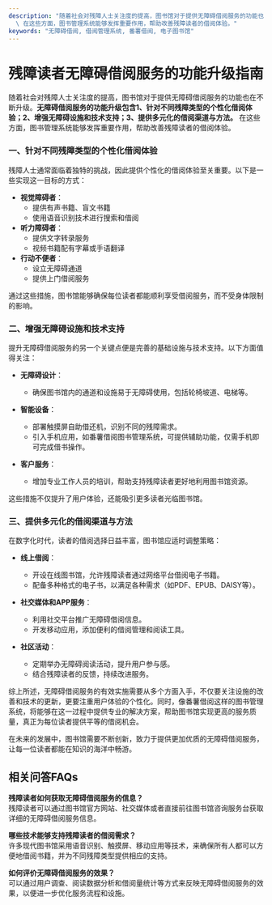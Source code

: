 ```yaml
---
description: "随着社会对残障人士关注度的提高，图书馆对于提供无障碍借阅服务的功能也在不断升级。**无障碍借阅服务的功能升级包含1、针对不同残障类型的个性化借阅体验；2、增强无障碍设施和技术支持；3、提供多元化的借阅渠道与方法。**\
  \ 在这些方面，图书管理系统能够发挥重要作用，帮助改善残障读者的借阅体验。"
keywords: "无障碍借阅, 借阅管理系统, 番薯借阅, 电子图书馆"
---
```

# 残障读者无障碍借阅服务的功能升级指南

随着社会对残障人士关注度的提高，图书馆对于提供无障碍借阅服务的功能也在不断升级。**无障碍借阅服务的功能升级包含1、针对不同残障类型的个性化借阅体验；2、增强无障碍设施和技术支持；3、提供多元化的借阅渠道与方法。** 在这些方面，图书管理系统能够发挥重要作用，帮助改善残障读者的借阅体验。

### 一、针对不同残障类型的个性化借阅体验

残障人士通常面临着独特的挑战，因此提供个性化的借阅体验至关重要。以下是一些实现这一目标的方式：

- **视觉障碍者**：
  - 提供有声书籍、盲文书籍
  - 使用语音识别技术进行搜索和借阅
- **听力障碍者**：
  - 提供文字转录服务
  - 视频书籍配有字幕或手语翻译
- **行动不便者**：
  - 设立无障碍通道
  - 提供上门借阅服务

通过这些措施，图书馆能够确保每位读者都能顺利享受借阅服务，而不受身体限制的影响。

### 二、增强无障碍设施和技术支持

提升无障碍借阅服务的另一个关键点便是完善的基础设施与技术支持。以下方面值得关注：

- **无障碍设计**：
  - 确保图书馆内的通道和设施易于无障碍使用，包括轮椅坡道、电梯等。
  
- **智能设备**：
  - 部署触摸屏自助借还机，识别不同的残障需求。
  - 引入手机应用，如番薯借阅图书管理系统，可提供辅助功能，仅需手机即可完成借书操作。

- **客户服务**：
  - 增加专业工作人员的培训，帮助支持残障读者更好地利用图书馆资源。

这些措施不仅提升了用户体验，还能吸引更多读者光临图书馆。

### 三、提供多元化的借阅渠道与方法

在数字化时代，读者的借阅选择日益丰富，图书馆应适时调整策略：

- **线上借阅**：
  - 开设在线图书馆，允许残障读者通过网络平台借阅电子书籍。
  - 配备多种格式的电子书，以满足各种需求（如PDF、EPUB、DAISY等）。

- **社交媒体和APP服务**：
  - 利用社交平台推广无障碍借阅信息。
  - 开发移动应用，添加便利的借阅管理和阅读工具。

- **社区活动**：
  - 定期举办无障碍阅读活动，提升用户参与感。
  - 结合残障读者的反馈，持续改进服务。

综上所述，无障碍借阅服务的有效实施需要从多个方面入手，不仅要关注设施的改善和技术的更新，更要注重用户体验的个性化。同时，像番薯借阅这样的图书管理系统，将能够在这一过程中提供专业的解决方案，帮助图书馆实现更高的服务质量，真正为每位读者提供平等的借阅机会。

在未来的发展中，图书馆需要不断创新，致力于提供更加优质的无障碍借阅服务，让每一位读者都能在知识的海洋中畅游。

## 相关问答FAQs

**残障读者如何获取无障碍借阅服务的信息？**  
残障读者可以通过图书馆官方网站、社交媒体或者直接前往图书馆咨询服务台获取详细的无障碍借阅服务信息。

**哪些技术能够支持残障读者的借阅需求？**  
许多现代图书馆采用语音识别、触摸屏、移动应用等技术，来确保所有人都可以方便地借阅书籍，并为不同残障类型提供相应的支持。

**如何评价无障碍借阅服务的效果？**  
可以通过用户调查、阅读数据分析和借阅量统计等方式来反映无障碍借阅服务的效果，以便进一步优化服务流程和设施。
